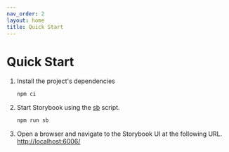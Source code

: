```yaml
---
nav_order: 2
layout: home
title: Quick Start
---
```


# Quick Start

1. Install the project's dependencies

    ```bash
    npm ci
    ```

2. Start Storybook using the
[sb](/pages/HBRG/mfe-core/guides/npm.html#sb) script.

    ```bash
    npm run sb
    ```

3. Open a browser and navigate to the Storybook UI at the following URL.
   [http://localhost:6006/](http://localhost:6006/)
